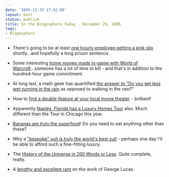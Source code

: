 ```yaml
---
date: '2005-12-29 17:42:00'
layout: post
status: publish
title: In the Blogosphere Today - December 29, 2005
tags:
- Blogosphere
---
```


  * There's going to be at least [one hourly employee getting a pink slip](http://www.komotv.com/stories/40979.htm) shortly...and hopefully a long prison sentence.


  * Some interesting [home movies made in-game with World of Warcraft](http://www.warcraftmovies.com)...someone has a lot of time to kill - and that's in addition to the hundred-hour game commitment.


  * At long last, a math geek has quantified [the answer to "Do you get less wet running in the rain](http://news.bbc.co.uk/1/hi/magazine/4562132.stm) as opposed to walking in the rain?"


  * How to [find a double-feature at your local movie theater](http://doublefeaturefinder.com/) - brilliant!


  * Apparently [Naples, Florida has a Luxury Homes Tour](http://www.napleshometour.com/2005/index.html) also. Much different than the Tour in Chicago this year.


  * [Bananas are truly the superfood](http://www.finetuneyou.com/Bananas.html)! Do you need to eat anything other than these?


  * Why a ["bespoke" suit is truly the world's best suit](http://www.englishcut.com/archives/000004.html) - perhaps one day I'll be able to afford such a fine-fitting luxury.


  * The [History of the Universe in 200 Words or Less](http://members.bellatlantic.net/~vze3fs8i/hist/hist.html). Quite complete, really.


  * A [lengthy and excellent rant](http://www.bynkii.com/archives/2005/05/i_hates_lucas_i.html) on the work of George Lucas.



